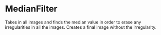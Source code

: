 # MedianFilter
Takes in all images and finds the median value in order to erase any irregularities in all the images. Creates a final image without the irregularity.

